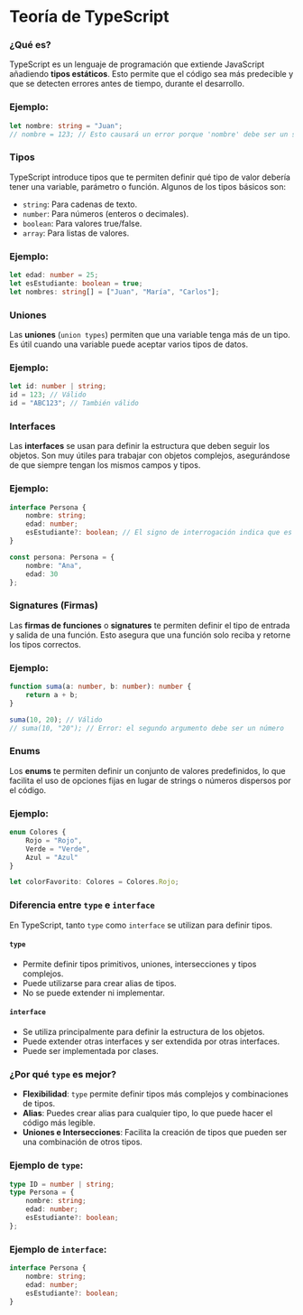 # Teoría de TypeScript

### ¿Qué es?
TypeScript es un lenguaje de programación que extiende JavaScript añadiendo **tipos estáticos**. Esto permite que el código sea más predecible y que se detecten errores antes de tiempo, durante el desarrollo.

### Ejemplo:
```typescript
let nombre: string = "Juan";
// nombre = 123; // Esto causará un error porque 'nombre' debe ser un string.
```

### Tipos
TypeScript introduce tipos que te permiten definir qué tipo de valor debería tener una variable, parámetro o función. Algunos de los tipos básicos son:

- `string`: Para cadenas de texto.
- `number`: Para números (enteros o decimales).
- `boolean`: Para valores true/false.
- `array`: Para listas de valores.

### Ejemplo:
```typescript
let edad: number = 25;
let esEstudiante: boolean = true;
let nombres: string[] = ["Juan", "María", "Carlos"];
```

### Uniones
Las **uniones** (`union types`) permiten que una variable tenga más de un tipo. Es útil cuando una variable puede aceptar varios tipos de datos.

### Ejemplo:
```typescript
let id: number | string;
id = 123; // Válido
id = "ABC123"; // También válido
```

### Interfaces
Las **interfaces** se usan para definir la estructura que deben seguir los objetos. Son muy útiles para trabajar con objetos complejos, asegurándose de que siempre tengan los mismos campos y tipos.

### Ejemplo:
```typescript
interface Persona {
    nombre: string;
    edad: number;
    esEstudiante?: boolean; // El signo de interrogación indica que es opcional
}

const persona: Persona = {
    nombre: "Ana",
    edad: 30
};
```

### Signatures (Firmas)
Las **firmas de funciones** o **signatures** te permiten definir el tipo de entrada y salida de una función. Esto asegura que una función solo reciba y retorne los tipos correctos.

### Ejemplo:
```typescript
function suma(a: number, b: number): number {
    return a + b;
}

suma(10, 20); // Válido
// suma(10, "20"); // Error: el segundo argumento debe ser un número
```

### Enums
Los **enums** te permiten definir un conjunto de valores predefinidos, lo que facilita el uso de opciones fijas en lugar de strings o números dispersos por el código.

### Ejemplo:
```typescript
enum Colores {
    Rojo = "Rojo",
    Verde = "Verde",
    Azul = "Azul"
}

let colorFavorito: Colores = Colores.Rojo;
```

### Diferencia entre `type` e `interface`

En TypeScript, tanto `type` como `interface` se utilizan para definir tipos.

#### `type`
- Permite definir tipos primitivos, uniones, intersecciones y tipos complejos.
- Puede utilizarse para crear alias de tipos.
- No se puede extender ni implementar.

#### `interface`
- Se utiliza principalmente para definir la estructura de los objetos.
- Puede extender otras interfaces y ser extendida por otras interfaces.
- Puede ser implementada por clases.

### ¿Por qué `type` es mejor?
- **Flexibilidad**: `type` permite definir tipos más complejos y combinaciones de tipos.
- **Alias**: Puedes crear alias para cualquier tipo, lo que puede hacer el código más legible.
- **Uniones e Intersecciones**: Facilita la creación de tipos que pueden ser una combinación de otros tipos.

### Ejemplo de `type`:
```typescript
type ID = number | string;
type Persona = {
    nombre: string;
    edad: number;
    esEstudiante?: boolean;
};
```

### Ejemplo de `interface`:
```typescript
interface Persona {
    nombre: string;
    edad: number;
    esEstudiante?: boolean;
}
```

